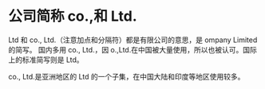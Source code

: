# 公司简称 co.,和 Ltd.


Ltd 和 co., Ltd.（注意加点和分隔符）都是有限公司的意思，是 ompany Limited 的简写。
国内多用 co., Ltd.，因 o.,Ltd.在中国被大量使用，所以也被认可。国际上的标准简写则是 Ltd。

co., Ltd.是亚洲地区的 Ltd 的一个子集，在中国大陆和印度等地区使用较多。
